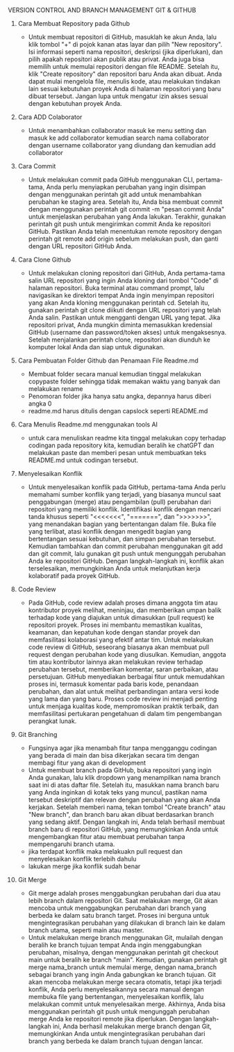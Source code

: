 VERSION CONTROL AND BRANCH MANAGEMENT GIT & GITHUB

1. Cara Membuat Repository pada Github
   - Untuk membuat repositori di GitHub, masuklah ke akun Anda, lalu klik tombol "+" di pojok kanan atas layar dan pilih "New repository". Isi informasi seperti nama repositori, deskripsi (jika diperlukan), dan pilih apakah repositori akan publik atau privat. Anda juga bisa memilih untuk memulai repositori dengan file README. Setelah itu, klik "Create repository" dan repositori baru Anda akan dibuat. Anda dapat mulai mengelola file, menulis kode, atau melakukan tindakan lain sesuai kebutuhan proyek Anda di halaman repositori yang baru dibuat tersebut. Jangan lupa untuk mengatur izin akses sesuai dengan kebutuhan proyek Anda.
     
3. Cara ADD Colaborator
   - Untuk menambahkan collaborator masuk ke menu setting dan masuk ke add collaborator kemudian search nama collaborator dengan username collaborator yang diundang dan kemudian add collaborator
     
5. Cara Commit
   - Untuk melakukan commit pada GitHub menggunakan CLI, pertama-tama, Anda perlu menyiapkan perubahan yang ingin disimpan dengan menggunakan perintah git add untuk menambahkan perubahan ke staging area. Setelah itu, Anda bisa membuat commit dengan menggunakan perintah git commit -m "pesan commit Anda" untuk menjelaskan perubahan yang Anda lakukan. Terakhir, gunakan perintah git push untuk mengirimkan commit Anda ke repositori GitHub. Pastikan Anda telah menentukan remote repository dengan perintah git remote add origin <URL-repositori-Anda> sebelum melakukan push, dan ganti <URL-repositori-Anda> dengan URL repositori GitHub Anda.
    
7. Cara Clone Github
   - Untuk melakukan cloning repositori dari GitHub, Anda pertama-tama salin URL repositori yang ingin Anda kloning dari tombol "Code" di halaman repositori. Buka terminal atau command prompt, lalu navigasikan ke direktori tempat Anda ingin menyimpan repositori yang akan Anda kloning menggunakan perintah cd. Setelah itu, gunakan perintah git clone diikuti dengan URL repositori yang telah Anda salin. Pastikan untuk mengganti <URL-repositori> dengan URL yang tepat. Jika repositori privat, Anda mungkin diminta memasukkan kredensial GitHub (username dan password/token akses) untuk mengaksesnya. Setelah menjalankan perintah clone, repositori akan diunduh ke komputer lokal Anda dan siap untuk digunakan.
     
8. Cara Pembuatan Folder Github dan Penamaan File Readme.md
   - Membuat folder secara manual kemudian tinggal melakukan copypaste folder sehingga tidak memakan waktu yang banyak dan melakukan rename
   - Penomoran folder jika hanya satu angka, depannya harus diberi angka 0
   - readme.md harus ditulis dengan capslock seperti README.md
     
10. Cara Menulis Readme.md menggunakan tools AI
    - untuk cara menuliskan readme kita tinggal melakukan copy terhadap codingan pada repository kita, kemudian beralih ke chatGPT dan melakukan paste dan memberi pesan untuk membuatkan teks README.md untuk codingan tersebut.
      
12. Menyelesaikan Konflik
    - Untuk menyelesaikan konflik pada GitHub, pertama-tama Anda perlu memahami sumber konflik yang terjadi, yang biasanya muncul saat penggabungan (merge) atau pengambilan (pull) perubahan dari repositori yang memiliki konflik. Identifikasi konflik dengan mencari tanda khusus seperti "<<<<<<<", "=======", dan ">>>>>>>", yang menandakan bagian yang bertentangan dalam file. Buka file yang terlibat, atasi konflik dengan mengedit bagian yang bertentangan sesuai kebutuhan, dan simpan perubahan tersebut. Kemudian tambahkan dan commit perubahan menggunakan git add dan git commit, lalu gunakan git push untuk mengunggah perubahan Anda ke repositori GitHub. Dengan langkah-langkah ini, konflik akan terselesaikan, memungkinkan Anda untuk melanjutkan kerja kolaboratif pada proyek GitHub.
      
14. Code Review
    - Pada GitHub, code review adalah proses dimana anggota tim atau kontributor proyek melihat, meninjau, dan memberikan umpan balik terhadap kode yang diajukan untuk dimasukkan (pull request) ke repositori proyek. Proses ini membantu memastikan kualitas, keamanan, dan kepatuhan kode dengan standar proyek dan memfasilitasi kolaborasi yang efektif antar tim. Untuk melakukan code review di GitHub, seseorang biasanya akan membuat pull request dengan perubahan kode yang diusulkan. Kemudian, anggota tim atau kontributor lainnya akan melakukan review terhadap perubahan tersebut, memberikan komentar, saran perbaikan, atau persetujuan. GitHub menyediakan berbagai fitur untuk memudahkan proses ini, termasuk komentar pada baris kode, penandaan perubahan, dan alat untuk melihat perbandingan antara versi kode yang lama dan yang baru. Proses code review ini menjadi penting untuk menjaga kualitas kode, mempromosikan praktik terbaik, dan memfasilitasi pertukaran pengetahuan di dalam tim pengembangan perangkat lunak.
      
16. Git Branching
    - Fungsinya agar jika menambah fitur tanpa mengganggu codingan yang berada di main dan bisa dikerjakan secara tim dengan membagi fitur yang akan di development
    - Untuk membuat branch pada GitHub, buka repositori yang ingin Anda gunakan, lalu klik dropdown yang menampilkan nama branch saat ini di atas daftar file. Setelah itu, masukkan nama branch baru yang Anda inginkan di kotak teks yang muncul, pastikan nama tersebut deskriptif dan relevan dengan perubahan yang akan Anda kerjakan. Setelah memberi nama, tekan tombol "Create branch" atau "New branch", dan branch baru akan dibuat berdasarkan branch yang sedang aktif. Dengan langkah ini, Anda telah berhasil membuat branch baru di repositori GitHub, yang memungkinkan Anda untuk mengembangkan fitur atau membuat perubahan tanpa mempengaruhi branch utama.
    - jika terdapat konflik maka melakuakn pull request dan menyelesaikan konflik terlebih dahulu
    - lakukan merge jika konflik sudah benar
      
18. Git Merge
    - Git merge adalah proses menggabungkan perubahan dari dua atau lebih branch dalam repositori Git. Saat melakukan merge, Git akan mencoba untuk menggabungkan perubahan dari branch yang berbeda ke dalam satu branch target. Proses ini berguna untuk mengintegrasikan perubahan yang dilakukan di branch lain ke dalam branch utama, seperti main atau master.
    - Untuk melakukan merge branch menggunakan Git, mulailah dengan beralih ke branch tujuan tempat Anda ingin menggabungkan perubahan, misalnya, dengan menggunakan perintah git checkout main untuk beralih ke branch "main". Kemudian, gunakan perintah git merge nama_branch untuk memulai merge, dengan nama_branch sebagai branch yang ingin Anda gabungkan ke branch tujuan. Git akan mencoba melakukan merge secara otomatis, tetapi jika terjadi konflik, Anda perlu menyelesaikannya secara manual dengan membuka file yang bertentangan, menyelesaikan konflik, lalu melakukan commit untuk menyelesaikan merge. Akhirnya, Anda bisa menggunakan perintah git push untuk mengunggah perubahan merge Anda ke repositori remote jika diperlukan. Dengan langkah-langkah ini, Anda berhasil melakukan merge branch dengan Git, memungkinkan Anda untuk mengintegrasikan perubahan dari branch yang berbeda ke dalam branch tujuan dengan lancar.
      

